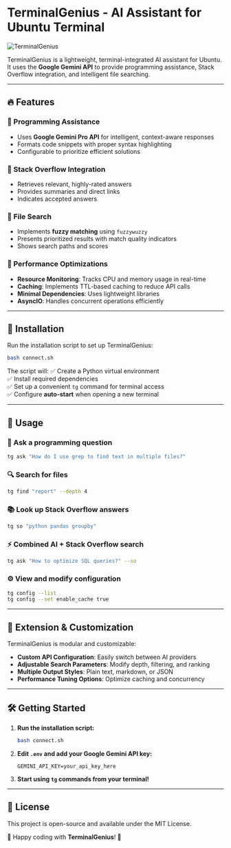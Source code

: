 # TerminalGenius - AI Assistant for Ubuntu Terminal

![TerminalGenius](https://img.shields.io/badge/Ubuntu-Terminal--AI-blue?style=for-the-badge)

TerminalGenius is a lightweight, terminal-integrated AI assistant for Ubuntu. It uses the **Google Gemini API** to provide programming assistance, Stack Overflow integration, and intelligent file searching.

---

## 🔥 Features

### 📌 Programming Assistance
- Uses **Google Gemini Pro API** for intelligent, context-aware responses
- Formats code snippets with proper syntax highlighting
- Configurable to prioritize efficient solutions

### 📌 Stack Overflow Integration
- Retrieves relevant, highly-rated answers
- Provides summaries and direct links
- Indicates accepted answers

### 📌 File Search
- Implements **fuzzy matching** using `fuzzywuzzy`
- Presents prioritized results with match quality indicators
- Shows search paths and scores

### 📌 Performance Optimizations
- **Resource Monitoring**: Tracks CPU and memory usage in real-time
- **Caching**: Implements TTL-based caching to reduce API calls
- **Minimal Dependencies**: Uses lightweight libraries
- **AsyncIO**: Handles concurrent operations efficiently

---

## 🚀 Installation

Run the installation script to set up TerminalGenius:
```bash
bash connect.sh
```
The script will:
✅ Create a Python virtual environment  
✅ Install required dependencies  
✅ Set up a convenient `tg` command for terminal access  
✅ Configure **auto-start** when opening a new terminal  

---

## 📌 Usage

### 🤖 Ask a programming question
```bash
tg ask "How do I use grep to find text in multiple files?"
```

### 🔍 Search for files
```bash
tg find "report" --depth 4
```

### 📚 Look up Stack Overflow answers
```bash
tg so "python pandas groupby"
```

### ⚡ Combined AI + Stack Overflow search
```bash
tg ask "How to optimize SQL queries?" --so
```

### ⚙️ View and modify configuration
```bash
tg config --list
tg config --set enable_cache true
```

---

## 🔧 Extension & Customization

TerminalGenius is modular and customizable:
- **Custom API Configuration**: Easily switch between AI providers
- **Adjustable Search Parameters**: Modify depth, filtering, and ranking
- **Multiple Output Styles**: Plain text, markdown, or JSON
- **Performance Tuning Options**: Optimize caching and concurrency

---

## 🛠 Getting Started
1. **Run the installation script:**
   ```bash
   bash connect.sh
   ```
2. **Edit `.env` and add your Google Gemini API key:**
   ```env
   GEMINI_API_KEY=your_api_key_here
   ```
3. **Start using `tg` commands from your terminal!**

---

## 📜 License
This project is open-source and available under the MIT License.

🚀 Happy coding with **TerminalGenius**! 🎯

